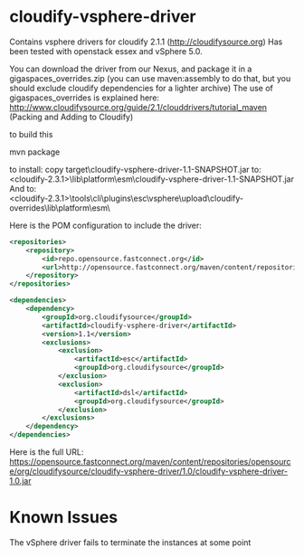 cloudify-vsphere-driver
================
Contains vsphere drivers for cloudify 2.1.1 (http://cloudifysource.org)
Has been tested with openstack essex and vSphere 5.0.

You can download the driver from our Nexus, and package it in a gigaspaces_overrides.zip (you can use maven:assembly to do that, but you should exclude cloudify dependencies for a lighter archive)
The use of gigaspaces_overrides is explained here: http://www.cloudifysource.org/guide/2.1/clouddrivers/tutorial_maven (Packing and Adding to Cloudify)

to build this 

 mvn package

to install: 
 copy target\cloudify-vsphere-driver-1.1-SNAPSHOT.jar 
to:  <cloudify-2.3.1>\lib\platform\esm\cloudify-vsphere-driver-1.1-SNAPSHOT.jar 
And to:  
     <cloudify-2.3.1>\tools\cli\plugins\esc\vsphere\upload\cloudify-overrides\lib\platform\esm\

Here is the POM configuration to include the driver:
```xml
<repositories>
	<repository>
		<id>repo.opensource.fastconnect.org</id>
		<url>http://opensource.fastconnect.org/maven/content/repositories/opensource</url>
	</repository>
</repositories>

<dependencies>
	<dependency>
		<groupId>org.cloudifysource</groupId>
		<artifactId>cloudify-vsphere-driver</artifactId>
		<version>1.1</version>
		<exclusions>
			<exclusion>
				<artifactId>esc</artifactId>
				<groupId>org.cloudifysource</groupId>
			</exclusion>
			<exclusion>
				<artifactId>dsl</artifactId>
				<groupId>org.cloudifysource</groupId>
			</exclusion>
		</exclusions>
	</dependency>
</dependencies>
```

Here is the full URL: https://opensource.fastconnect.org/maven/content/repositories/opensource/org/cloudifysource/cloudify-vsphere-driver/1.0/cloudify-vsphere-driver-1.0.jar


Known Issues
============
The vSphere driver fails to terminate the instances at some point


